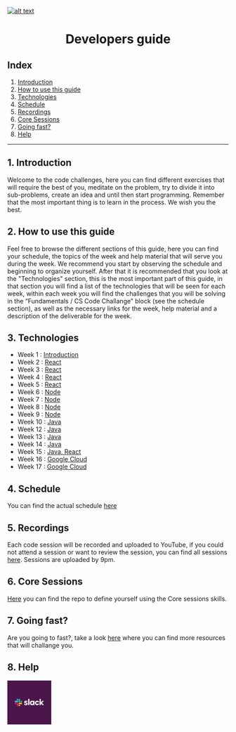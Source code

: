 <a href="https://www.core-code.io/">

![alt text](https://uploads-ssl.webflow.com/5eb2f56932c3562feab232e3/5f73550d00249e7e96c9f3de_Logo.png "corecodeio")

</a>

<h1 align="center">Developers guide</h1>

## Index

1. [Introduction](#1-introduction)
2. [How to use this guide](#2-how-to-use-this-guide)
3. [Technologies](#3-technologies)
4. [Schedule](#4-schedule)
5. [Recordings](#5-recordings)
6. [Core Sessions](#6-core-sessions)
7. [Going fast?](#7-going-fast)
8. [Help](#8-help)
------

## 1. Introduction
<p>Welcome to the code challenges, here you can find different exercises that will require the best of you, meditate on the problem, try to divide it into sub-problems, create an idea and until then start programming. Remember that the most important thing is to learn in the process. We wish you the best.</p>

## 2. How to use this guide
<p>Feel free to browse the different sections of this guide, here you can find your schedule, the topics of the week and help material that will serve you during the week. We recommend you start by observing the schedule and beginning to organize yourself. After that it is recommended that you look at the "Technologies" section, this is the most important part of this guide, in that section you will find a list of the technologies that will be seen for each week, within each week you will find the challenges that you will be solving in the “Fundamentals / CS Code Challange” block (see the schedule section), as well as the necessary links for the week, help material and a description of the deliverable for the week. </p>

## 3. Technologies
* Week 1 : [Introduction](src/introduction)
* Week 2 : [React](src/technologies/2021/react/week1)
* Week 3 : [React](src/technologies/2021/react/week2)
* Week 4 : [React](src/technologies/2021/react/week3)
* Week 5 : [React](src/technologies/2021/react/week4)
* Week 6 : [Node](src/technologies/2021/node/week1)
* Week 7 : [Node](src/technologies/2021/node/week2)
* Week 8 : [Node](src/technologies/2021/node/week3)
* Week 9 : [Node](src/technologies/2021/node/week4)
* Week 10 : [Java](src/technologies/2021/java/week1)
* Week 12 : [Java](src/technologies/2021/java/week2)
* Week 13 : [Java](src/technologies/2021/java/week3)
* Week 14 : [Java](src/technologies/2021/java/week4)
* Week 15 : [Java, React](src/technologies/2021/java/week5)
* Week 16 : [Google Cloud](src/technologies/2021/googleCloud/week1)
* Week 17 : [Google Cloud](src/technologies/2021/googleCloud/week2)

## 4. Schedule
You can find the actual schedule [here](src/schedule)

## 5. Recordings
Each code session will be recorded and uploaded to YouTube, if you could not attend a session or want to review the session, you can find all sessions [here](https://www.youtube.com/playlist?list=PL1EiCZMRNZ8-IYmao3LGN8P_20IQxrAEW). Sessions are uploaded by 9pm.

## 6. Core Sessions
[Here](https://github.com/yosefmarr/CoreSessions) you can find the repo to define yourself using the Core sessions skills.

## 7. Going fast?
Are you going to fast?, take a look [here](src/goingfast) where you can find more resources that will challange you.

## 8. Help
<img src="src/assets/contact_us/slack.png" width="100px" class="leftAlign">
